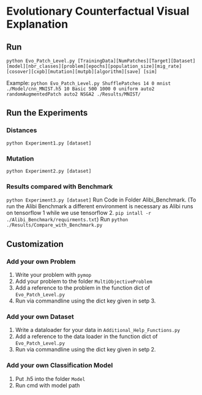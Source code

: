 # Evolutionary Counterfactual Visual Explanation

## Run 
`python Evo_Patch_Level.py [TrainingData][NumPatches][Target][Dataset][model][nbr_classes][problem][epochs][population_size][mig_rate][cosover][cxpb][mutation][mutpb][algorithm][save] [sim]`

Example: 
`python Evo_Patch_Level.py ShufflePatches 14 0 mnist ./Model/cnn_MNIST.h5 10 Basic 500 1000 0 uniform auto2 randomAugmentedPatch auto2 NSGA2 ./Results/MNIST/`
## Run the Experiments
### Distances
`python Experiment1.py [dataset]`
### Mutation
`python Experiment2.py [dataset]`
### Results compared with Benchmark 
`python Experiment3.py [dataset]`
Run Code in Folder Alibi_Benchmark. (To run the Alibi Benchmark a different environment is necessary as Alibi runs on tensorflow 1 while we use tensorflow 2. `pip intall -r ./Alibi_Benchmark/requirments.txt`)
Run  `python ./Results/Compare_with_Benchmark.py`
## Customization
### Add your own Problem
1. Write your problem with `pymop`
2. Add your problem to the folder  `MultiObjectiveProblem`
3. Add a reference to the problem in the function dict of `Evo_Patch_Level.py`
4. Run via commandline using the dict key given in setp 3. 
### Add your own Dataset
1. Write a dataloader for your data in  `Additional_Help_Functions.py`
2. Add a reference to the data loader in the function dict of `Evo_Patch_Level.py`
3. Run via commandline using the dict key given in setp 2.
### Add your own Classification Model
1. Put .h5 into the folder  `Model`
2. Run cmd with model path